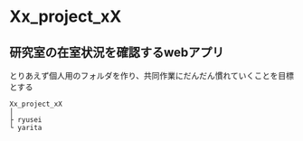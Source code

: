# Xx_project_xX
## 研究室の在室状況を確認するwebアプリ

とりあえず個人用のフォルダを作り、共同作業にだんだん慣れていくことを目標とする


```
Xx_project_xX
│
├ ryusei
└ yarita
```
